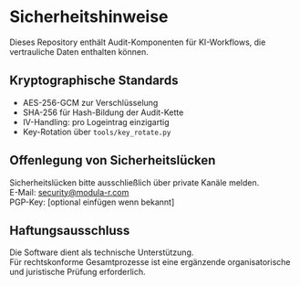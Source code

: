 # Sicherheitshinweise

Dieses Repository enthält Audit-Komponenten für KI-Workflows, die vertrauliche Daten enthalten können.

## Kryptographische Standards
- AES-256-GCM zur Verschlüsselung
- SHA-256 für Hash-Bildung der Audit-Kette
- IV-Handling: pro Logeintrag einzigartig
- Key-Rotation über `tools/key_rotate.py`

## Offenlegung von Sicherheitslücken
Sicherheitslücken bitte ausschließlich über private Kanäle melden.  
E-Mail: security@modula-r.com  
PGP-Key: [optional einfügen wenn bekannt]

## Haftungsausschluss
Die Software dient als technische Unterstützung.  
Für rechtskonforme Gesamtprozesse ist eine ergänzende organisatorische und juristische Prüfung erforderlich.
